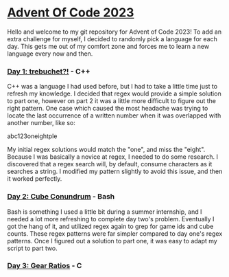 # [Advent Of Code 2023](https://adventofcode.com/2023)

Hello and welcome to my git repository for Advent of Code 2023! To add an extra challenge for myself,
I decided to randomly pick a language for each day. This gets me out of my comfort zone and forces me
to learn a new language every now and then.

### [Day 1: trebuchet?!](https://adventofcode.com/2023/day/1) - C++
C++ was a language I had used before, but I had to take a little time just to
refresh my knowledge. I decided that regex would provide a simple solution to 
part one, however on part 2 it was a little more difficult to figure out the
right pattern. One case which caused the most headache was trying to locate the
last occurrence of a written number when it was overlapped with another number,
like so:

abc123oneightple

My initial regex solutions would match the "one", and miss the "eight". Because
I was basically a novice at regex, I needed to do some research. I discovered that
a regex search will, by default, consume characters as it searches a string. I
modified my pattern slightly to avoid this issue, and then it worked perfectly.

### [Day 2: Cube Conundrum](https://adventofcode.com/2023/day/2) - Bash
Bash is something I used a little bit during a summer internship, and I needed
a lot more refreshing to complete day two's problem. Eventually I got the hang
of it, and utilized regex again to grep for game ids and cube counts. These regex
patterns were far simpler compared to day one's regex patterns. Once I figured out 
a solution to part one, it was easy to adapt my script to part two.

### [Day 3: Gear Ratios](https://adventofcode.com/2023/day/3) - C
